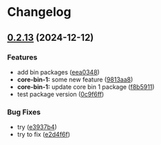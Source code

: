 # Changelog

## [0.2.13](https://github.com/antonbaliasnikov/release-pls-plz/compare/core-bin-1-v0.2.12...core-bin-1-v0.2.13) (2024-12-12)


### Features

* add bin packages ([eea0348](https://github.com/antonbaliasnikov/release-pls-plz/commit/eea0348ef87f1f117daa59e99450cb76dd5156c0))
* **core-bin-1:** some new feature ([9813aa8](https://github.com/antonbaliasnikov/release-pls-plz/commit/9813aa83c65588c27aa5b45e90e9e806335340be))
* **core-bin-1:** update core bin 1 package ([f8b5911](https://github.com/antonbaliasnikov/release-pls-plz/commit/f8b59119a2425951735f59c2d126d5f752986e60))
* test package version ([0c9f6ff](https://github.com/antonbaliasnikov/release-pls-plz/commit/0c9f6ff4456f8cd0d38f3336073831715d03f60e))


### Bug Fixes

* try ([e3937b4](https://github.com/antonbaliasnikov/release-pls-plz/commit/e3937b4d85f32ee81779ee890c5b0492de636d38))
* try to fix ([e2d4f6f](https://github.com/antonbaliasnikov/release-pls-plz/commit/e2d4f6f6b43bbc35b05992e12edc1ae91fbd5261))

